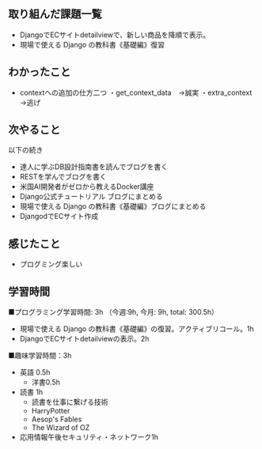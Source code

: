## 取り組んだ課題一覧
- DjangoでECサイトdetailviewで、新しい商品を降順で表示。
- 現場で使える Django の教科書《基礎編》復習

## わかったこと
- contextへの追加の仕方二つ
・get_context_data　→誠実
・extra_context　→逃げ

## 次やること
以下の続き
- 達人に学ぶDB設計指南書を読んでブログを書く
- RESTを学んでブログを書く
- 米国AI開発者がゼロから教えるDocker講座
- Django公式チュートリアル ブログにまとめる
- 現場で使える Django の教科書《基礎編》ブログにまとめる
- DjangodでECサイト作成

## 感じたこと
- プログミング楽しい

## 学習時間
■プログラミング学習時間: 3h （今週:9h, 今月: 9h, total: 300.5h）
- 現場で使える Django の教科書《基礎編》の復習。アクティブリコール。1h
- DjangoでECサイトdetailviewの表示。2h

■趣味学習時間：3h
- 英語 0.5h
  - 洋書0.5h
- 読書 1h
  - 読書を仕事に繋げる技術
  - HarryPotter
  - Aesop's Fables
  - The Wizard of OZ
- 応用情報午後セキュリティ・ネットワーク1h
